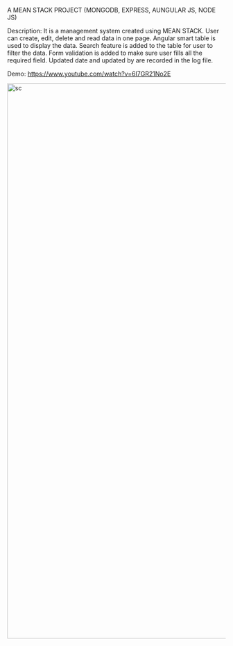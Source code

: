 A MEAN STACK PROJECT (MONGODB, EXPRESS, AUNGULAR JS, NODE JS) 

Description: 
It is a management system created using MEAN STACK. User can create, edit, delete and read data in one page. Angular smart table is used to display the data. Search feature is added to the table for user to filter the data. Form validation is added to make sure user fills all the required field. Updated date and updated by are recorded in the log file. 

Demo: 
https://www.youtube.com/watch?v=6I7GR21No2E

<img width="1280" alt="sc" src="https://user-images.githubusercontent.com/25859298/33793186-bd6e7d02-dced-11e7-91e9-53aec0a4aa4c.png">
